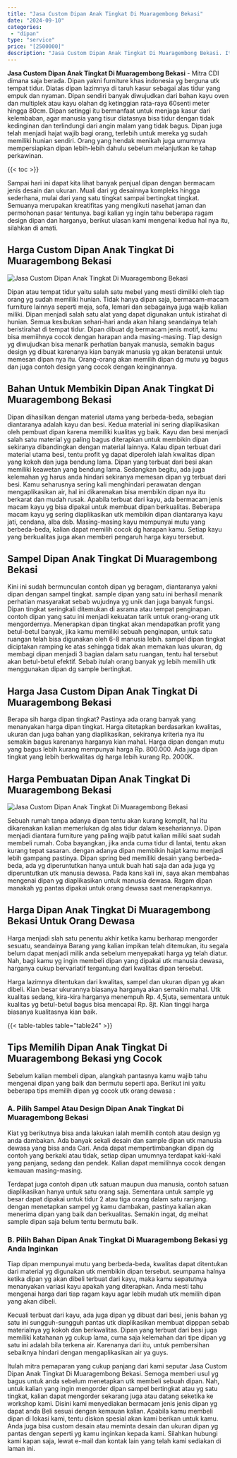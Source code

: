 ```yaml
---
title: "Jasa Custom Dipan Anak Tingkat Di Muaragembong Bekasi"
date: "2024-09-10"
categories:
 - "dipan"
type: "service"
price: "[2500000]"
description: "Jasa Custom Dipan Anak Tingkat Di Muaragembong Bekasi. Itulah mitra pemaparan yang cukup panjang dari kami seputar Jasa Custom Dipan Anak Tingkat Di Muaragem..."
---
```


**Jasa Custom Dipan Anak Tingkat Di Muaragembong Bekasi** - Mitra CDI dimana saja berada. Dipan yakni furniture khas indonesia yg berguna utk tempat tidur. Diatas dipan lazimnya di taruh kasur sebagai alas tidur yang empuk dan nyaman. Dipan sendiri banyak diwujudkan dari bahan kayu oven dan multiplek atau kayu olahan dg ketinggian rata-raya 60senti meter hingga 80cm. Dipan setinggi itu bermanfaat untuk menjaga kasur dari kelembaban, agar manusia yang tisur diatasnya bisa tidur dengan tidak kedinginan dan terlindungi dari angin malam yang tidak bagus. Dipan juga telah menjadi hajat wajib bagi orang, terlebih untuk mereka yg sudah memiliki hunian sendiri. Orang yang hendak menikah juga umumnya mempersiapkan dipan lebih-lebih dahulu sebelum melanjutkan ke tahap perkawinan.

{{< toc >}}

Sampai hari ini dapat kita lihat banyak penjual dipan dengan bermacam jenis desain dan ukuran. Muali dari yg desainnya kompleks hingga sederhana, mulai dari yang satu tingkat sampai bertingkat tingkat. Semuanya merupakan kreatifitas yang mengikuti nasehat jaman dan permohonan pasar tentunya. bagi kalian yg ingin tahu beberapa ragam design dipan dan harganya, berikut ulasan kami mengenai kedua hal nya itu, silahkan di amati.

## Harga Custom Dipan Anak Tingkat Di Muaragembong Bekasi

![Jasa Custom Dipan Anak Tingkat Di Muaragembong Bekasi](/images/mebel/dipan-anak-008.jpg)

Dipan atau tempat tidur yaitu salah satu mebel yang mesti dimiliki oleh tiap orang yg sudah memiliki hunian. Tidak hanya dipan saja, bermacam-macam furniture lainnya seperti meja, sofa, lemari dan sebagainya juga wajib kalian miliki. Dipan menjadi salah satu alat yang dapat digunakan untuk istirahat di hunian. Semua kesibukan sehari-hari anda akan hilang seandainya telah beristirahat di tempat tidur. Dipan dibuat dg bermacam jenis motif, kamu bisa memiihnya cocok dengan harapan anda masing-masing. Tiap design yg diwujudkan bisa menarik perhatian banyak manusia, semakin bagus design yg dibuat karenanya kian banyak manusia yg akan beratensi untuk memesan dipan nya itu. Orang-orang akan memilih dipan dg mutu yg bagus dan juga contoh design yang cocok dengan keinginannya.

## Bahan Untuk Membikin Dipan Anak Tingkat Di Muaragembong Bekasi

Dipan dihasilkan dengan material utama yang berbeda-beda, sebagian diantaranya adalah kayu dan besi. Kedua material ini sering diaplikasikan oleh pembuat dipan karena memiliki kualitas yg baik. Kayu dan besi menjadi salah satu material yg paling bagus diterapkan untuk membikin dipan sekiranya dibandingkan dengan material lainnya. Kalau dipan terbuat dari material utama besi, tentu profit yg dapat diperoleh ialah kwalitas dipan yang kokoh dan juga bendung lama. Dipan yang terbuat dari besi akan memiliki keawetan yang bendung lama. Sedangkan begitu, ada juga kelemahan yg harus anda hindari sekiranya memesan dipan yg terbuat dari besi. Kamu seharusnya sering kali menghindari perawatan dengan mengaplikasikan air, hal ini dikarenakan bisa membikin dipan nya itu berkarat dan mudah rusak. Apabila terbuat dari kayu, ada bermacam jenis macam kayu yg bisa dipakai untuk membuat dipan berkualitas. Beberapa macam kayu yg sering diaplikasikan utk membikin dipan diantaranya kayu jati, cendana, alba dsb. Masing-masing kayu mempunyai mutu yang berbeda-beda, kalian dapat memilih cocok dg harapan kamu. Setiap kayu yang berkualitas juga akan memberi pengaruh harga kayu tersebut.

## Sampel Dipan Anak Tingkat Di Muaragembong Bekasi

Kini ini sudah bermunculan contoh dipan yg beragam, diantaranya yakni dipan dengan sampel tingkat. sample dipan yang satu ini berhasil menarik perhatian masyarakat sebab wujudnya yg unik dan juga banyak fungsi. Dipan tingkat seringkali ditemukan di asrama atau tempat penginapan. contoh dipan yang satu ini menjadi kekuatan tarik untuk orang-orang utk mengordernya. Menerapkan dipan tingkat akan mendapatkan profit yang betul-betul banyak, jika kamu memiliki sebuah penginapan, untuk satu ruangan telah bisa digunakan oleh 6-8 manusia lebih. sampel dipan tingkat diciptakan ramping ke atas sehingga tidak akan memakan luas ukuran, dg membagi dipan menjadi 3 bagian dalam satu ruangan, tentu hal tersebut akan betul-betul efektif. Sebab itulah orang banyak yg lebih memilih utk menggunakan dipan dg sample bertingkat.

## Harga Jasa Custom Dipan Anak Tingkat Di Muaragembong Bekasi

Berapa sih harga dipan tingkat? Pastinya ada orang banyak yang menanyakan harga dipan tingkat. Harga ditetapkan berdasarkan kwalitas, ukuran dan juga bahan yang diaplikasikan, sekiranya kriteria nya itu semakin bagus karenanya harganya kian mahal. Harga dipan dengan mutu yang bagus lebih kurang mempunyai harga Rp. 800.000. Ada juga dipan tingkat yang lebih berkwalitas dg harga lebih kurang Rp. 2000K.

## Harga Pembuatan Dipan Anak Tingkat Di Muaragembong Bekasi

![Jasa Custom Dipan Anak Tingkat Di Muaragembong Bekasi](/images/mebel/dipan-dewasa-007.jpg)

Sebuah rumah tanpa adanya dipan tentu akan kurang komplit, hal itu dikarenakan kalian memerlukan dg alas tidur dalam kesehariannya. Dipan menjadi diantara furniture yang paling wajib patut kalian miliki saat sudah membeli rumah. Coba bayangkan, jika anda cuma tidur di lantai, tentu akan kurang tepat sasaran. dengan adanya dipan membikin hajat kamu menjadi lebih gampang pastinya. Dipan spring bed memiliki desain yang berbeda-beda, ada yg diperuntutkan hanya untuk buah hati saja dan ada juga yg diperuntutkan utk manusia dewasa. Pada kans kali ini, saya akan membahas mengenai dipan yg diaplikasikan untuk manusia dewasa. Ragam dipan manakah yg pantas dipakai untuk orang dewasa saat menerapkannya.

## Harga Dipan Anak Tingkat Di Muaragembong Bekasi Untuk Orang Dewasa

Harga menjadi slah satu penentu akhir ketika kamu berharap mengorder sesuatu, seandainya Barang yang kalian impikan telah ditemukan, itu segala belum dapat menjadi milik anda sebelum menyepakati harga yg telah diatur. Nah, bagi kamu yg ingin membeli dipan yang dipakai utk manusia dewasa, harganya cukup bervariatif tergantung dari kwalitas dipan tersebut.

Harga lazimnya ditentukan dari kwalitas, sampel dan ukuran dipan yg akan dibeli. Kian besar ukurannya biasanya harganya akan semakin mahal. Utk kualitas sedang, kira-kira harganya menempuh Rp. 4,5juta, sementara untuk kualitas yg betul-betul bagus bisa mencapai Rp. 8jt. Kian tinggi harga biasanya kualitasnya kian baik.

{{< table-tables table="table24" >}}

## Tips Memilih Dipan Anak Tingkat Di Muaragembong Bekasi yng Cocok

Sebelum kalian membeli dipan, alangkah pantasnya kamu wajib tahu mengenai dipan yang baik dan bermutu seperti apa. Berikut ini yaitu beberapa tips memilih dipan yg cocok utk orang dewasa :

### A. Pilih Sampel Atau Design Dipan Anak Tingkat Di Muaragembong Bekasi

Kiat yg berikutnya bisa anda lakukan ialah memilih contoh atau design yg anda dambakan. Ada banyak sekali desain dan sample dipan utk manusia dewasa yang bisa anda Cari. Anda dapat mempertimbangkan dipan dg contoh yang berkaki atau tidak, setiap dipan umumnya terdapat kaki-kaki yang panjang, sedang dan pendek. Kalian dapat memilihnya cocok dengan kemauan masing-masing.

Terdapat juga contoh dipan utk satuan maupun dua manusia, contoh satuan diaplikasikan hanya untuk satu orang saja. Sementara untuk sample yg besar dapat dipakai untuk tidur 2 atau tiga orang dalam satu ranjang. dengan menetapkan sampel yg kamu dambakan, pastinya kalian akan menerima dipan yang baik dan berkualitas. Semakin ingat, dg meihat sample dipan saja belum tentu bermutu baik.

### B. Pilih Bahan Dipan Anak Tingkat Di Muaragembong Bekasi yg Anda Inginkan

Tiap dipan mempunyai mutu yang berbeda-beda, kwalitas dapat ditentukan dari material yg digunakan utk membikin dipan tersebut. seumpama halnya ketika dipan yg akan dibeli terbuat dari kayu, maka kamu sepatutnya menanyakan variasi kayu apakah yang diterapkan. Anda mesti tahu mengenai harga dari tiap ragam kayu agar lebih mudah utk memilih dipan yang akan dibeli.

Kecuali terbuat dari kayu, ada juga dipan yg dibuat dari besi, jenis bahan yg satu ini sungguh-sungguh pantas utk diaplikasikan membuat dipppan sebab materialnya yg kokoh dan berkwalitas. Dipan yang terbuat dari besi juga memiliki katahanan yg cukup lama, cuma saja kelemahan dari tipe dipan yg satu ini adalah bila terkena air. Karenanya dari itu, untuk pembersihan sebaiknya hindari dengan mengaplikasikan air ya guys.

Itulah mitra pemaparan yang cukup panjang dari kami seputar Jasa Custom Dipan Anak Tingkat Di Muaragembong Bekasi. Semoga memberi usul yg bagus untuk anda sebelum menetapkan utk membeli sebuah dipan. Nah, untuk kalian yang ingin mengorder dipan sampel bertingkat atau yg satu tingkat, kalian dapat mengorder sekarang juga atau datang seketika ke workshop kami. Disini kami menyediakan bermacam jenis jenis dipan yg dapat anda Beli sesuai dengan kemauan kalian. Apabila kamu membeli dipan di lokasi kami, tentu diskon spesial akan kami berikan untuk kamu. Anda juga bisa custom desain atau meminta desain dan ukuran dipan yg pantas dengan seperti yg kamu inginkan kepada kami. Silahkan hubungi kami kapan saja, lewat e-mail dan kontak lain yang telah kami sediakan di laman ini.
